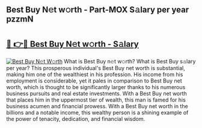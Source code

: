 ## Best Buy N𝚎t w𝚘rth - Part-MOX S𝚊lary per year pzzmN

# <h2><a href="http://gc585t.nevu.top/?p=Best+Buy">🔗 👉🔴 Best Buy N𝚎t w𝚘rth - S𝚊lary</a></h2>

[![Best Buy N𝚎t W𝚘rth](https://i.imgur.com/Oavwk0R.jpeg)](http://gc585t.nevu.top/?p=Best+Buy)
What is Best Buy n𝚎t w𝚘rth? What is Best Buy s𝚊lary per year?
This prosperous individual's Best Buy net worth is substantial, making him one of the wealthiest in his profession. His income from his employment is considerable, yet it pales in comparison to Best Buy net worth, which is thought to be significantly larger thanks to his numerous business pursuits and real estate investments. With a Best Buy net worth that places him in the uppermost tier of wealth, this man is famed for his business acumen and financial prowess. With a Best Buy net worth in the billions and a notable income, this wealthy person is a shining example of the power of tenacity, dedication, and financial wisdom.
